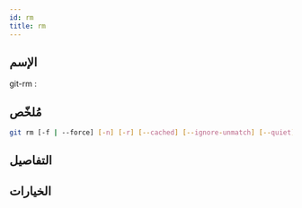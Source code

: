 ```yaml
---
id: rm
title: rm
---
```


## الإسم
git-rm : 

## مُلخّص

<!--DOCUSAURUS_CODE_TABS-->
<!--الأمر-->
```bash
git rm [-f | --force] [-n] [-r] [--cached] [--ignore-unmatch] [--quiet] [--] <file>…​
```
<!--END_DOCUSAURUS_CODE_TABS-->

## التفاصيل

## الخيارات

